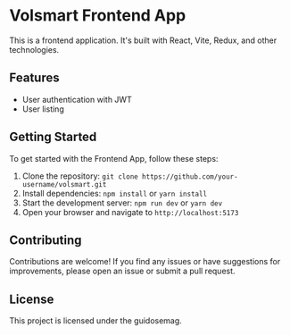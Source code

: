 # Volsmart Frontend App

This is a frontend application. It's built with React, Vite, Redux, and other technologies.

## Features

- User authentication with JWT
- User listing

## Getting Started

To get started with the Frontend App, follow these steps:

1. Clone the repository: `git clone https://github.com/your-username/volsmart.git`
2. Install dependencies: `npm install` or `yarn install`
3. Start the development server: `npm run dev` or `yarn dev`
4. Open your browser and navigate to `http://localhost:5173`

## Contributing

Contributions are welcome! If you find any issues or have suggestions for improvements, please open an issue or submit a pull request.

## License

This project is licensed under the guidosemag.
